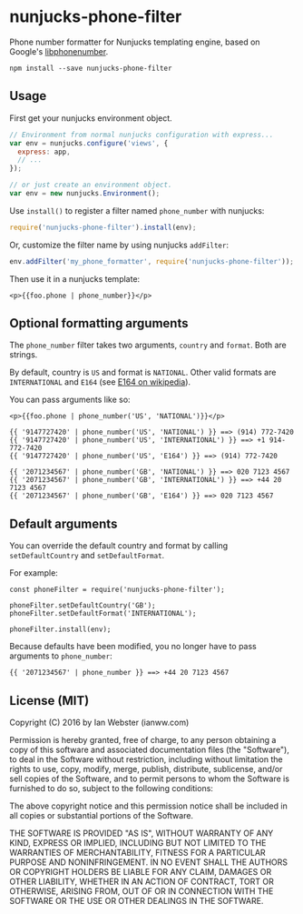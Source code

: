 # nunjucks-phone-filter

Phone number formatter for Nunjucks templating engine, based on Google's [libphonenumber](https://github.com/googlei18n/libphonenumber).

```
npm install --save nunjucks-phone-filter
```

## Usage

First get your nunjucks environment object.
```js
// Environment from normal nunjucks configuration with express...
var env = nunjucks.configure('views', {
  express: app,
  // ...
});

// or just create an environment object.
var env = new nunjucks.Environment();
```

Use `install()` to register a filter named `phone_number` with nunjucks:

```js
require('nunjucks-phone-filter').install(env);
```

Or, customize the filter name by using nunjucks `addFilter`:

```js
env.addFilter('my_phone_formatter', require('nunjucks-phone-filter'));
```

Then use it in a nunjucks template:

```
<p>{{foo.phone | phone_number}}</p>
```

## Optional formatting arguments

The `phone_number` filter takes two arguments, `country` and `format`. Both are strings.

By default, country is `US` and format is `NATIONAL`. Other valid formats are `INTERNATIONAL` and `E164` (see [E164 on wikipedia](https://en.wikipedia.org/wiki/E.164)).

You can pass arguments like so:

```
<p>{{foo.phone | phone_number('US', 'NATIONAL')}}</p>
```

```
{{ '9147727420' | phone_number('US', 'NATIONAL') }} ==> (914) 772-7420
{{ '9147727420' | phone_number('US', 'INTERNATIONAL') }} ==> +1 914-772-7420
{{ '9147727420' | phone_number('US', 'E164') }} ==> (914) 772-7420

{{ '2071234567' | phone_number('GB', 'NATIONAL') }} ==> 020 7123 4567
{{ '2071234567' | phone_number('GB', 'INTERNATIONAL') }} ==> +44 20 7123 4567
{{ '2071234567' | phone_number('GB', 'E164') }} ==> 020 7123 4567
```

## Default arguments

You can override the default country and format by calling `setDefaultCountry` and `setDefaultFormat`.

For example:
```
const phoneFilter = require('nunjucks-phone-filter');

phoneFilter.setDefaultCountry('GB');
phoneFilter.setDefaultFormat('INTERNATIONAL');

phoneFilter.install(env);
```

Because defaults have been modified, you no longer have to pass arguments to `phone_number`:
```
{{ '2071234567' | phone_number }} ==> +44 20 7123 4567
```

## License (MIT)

Copyright (C) 2016 by Ian Webster (ianww.com)

Permission is hereby granted, free of charge, to any person obtaining a copy
of this software and associated documentation files (the "Software"), to deal
in the Software without restriction, including without limitation the rights
to use, copy, modify, merge, publish, distribute, sublicense, and/or sell
copies of the Software, and to permit persons to whom the Software is
furnished to do so, subject to the following conditions:

The above copyright notice and this permission notice shall be included in
all copies or substantial portions of the Software.

THE SOFTWARE IS PROVIDED "AS IS", WITHOUT WARRANTY OF ANY KIND, EXPRESS OR
IMPLIED, INCLUDING BUT NOT LIMITED TO THE WARRANTIES OF MERCHANTABILITY,
FITNESS FOR A PARTICULAR PURPOSE AND NONINFRINGEMENT. IN NO EVENT SHALL THE
AUTHORS OR COPYRIGHT HOLDERS BE LIABLE FOR ANY CLAIM, DAMAGES OR OTHER
LIABILITY, WHETHER IN AN ACTION OF CONTRACT, TORT OR OTHERWISE, ARISING FROM,
OUT OF OR IN CONNECTION WITH THE SOFTWARE OR THE USE OR OTHER DEALINGS IN
THE SOFTWARE.
